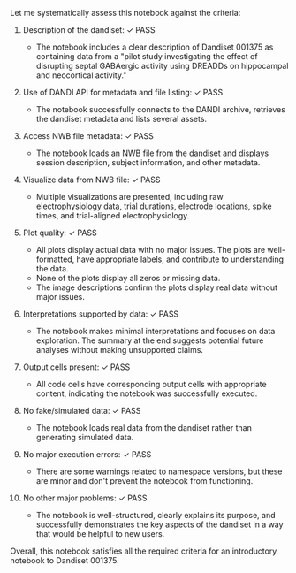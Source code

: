 Let me systematically assess this notebook against the criteria:

1. Description of the dandiset: ✓ PASS
   - The notebook includes a clear description of Dandiset 001375 as containing data from a "pilot study investigating the effect of disrupting septal GABAergic activity using DREADDs on hippocampal and neocortical activity."

2. Use of DANDI API for metadata and file listing: ✓ PASS
   - The notebook successfully connects to the DANDI archive, retrieves the dandiset metadata and lists several assets.

3. Access NWB file metadata: ✓ PASS
   - The notebook loads an NWB file from the dandiset and displays session description, subject information, and other metadata.

4. Visualize data from NWB file: ✓ PASS
   - Multiple visualizations are presented, including raw electrophysiology data, trial durations, electrode locations, spike times, and trial-aligned electrophysiology.

5. Plot quality: ✓ PASS
   - All plots display actual data with no major issues. The plots are well-formatted, have appropriate labels, and contribute to understanding the data.
   - None of the plots display all zeros or missing data.
   - The image descriptions confirm the plots display real data without major issues.

6. Interpretations supported by data: ✓ PASS
   - The notebook makes minimal interpretations and focuses on data exploration. The summary at the end suggests potential future analyses without making unsupported claims.

7. Output cells present: ✓ PASS
   - All code cells have corresponding output cells with appropriate content, indicating the notebook was successfully executed.

8. No fake/simulated data: ✓ PASS
   - The notebook loads real data from the dandiset rather than generating simulated data.

9. No major execution errors: ✓ PASS
   - There are some warnings related to namespace versions, but these are minor and don't prevent the notebook from functioning.

10. No other major problems: ✓ PASS
    - The notebook is well-structured, clearly explains its purpose, and successfully demonstrates the key aspects of the dandiset in a way that would be helpful to new users.

Overall, this notebook satisfies all the required criteria for an introductory notebook to Dandiset 001375.
